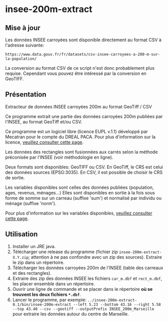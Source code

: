 insee-200m-extract
==================

Mise à jour
-----------

Les données INSEE carroyées sont disponible directement au format CSV
à l'adresse suivante:

    https://www.data.gouv.fr/fr/datasets/csv-insee-carroyees-a-200-m-sur-la-population/

La conversion au format CSV de ce script n'est donc probablement plus
requise. Cependant vous pouvez être intéressé par la conversion en GeoTIFF.

Présentation
------------

Extracteur de données INSEE carroyées 200m au format GeoTiff / CSV

Ce programme extrait une partie des données carroyées 200m
publiées par l'INSEE, au format GeoTiff et/ou CSV.

Ce programme est un logiciel libre (licence EUPL v.1.1)
développé par Mecatran pour le compte du DREAL PACA.
Pour plus d'information sur la licence,
[veuillez consulter cette page](https://joinup.ec.europa.eu/software/page/eupl/licence-eupl).

Les données des rectangles sont fusionnées aux carrés selon
la méthode préconisée par l'INSEE (voir méthodologie en ligne).

Deux formats sont disponibles: GeoTIFF ou CSV.
En GeoTiff, le CRS est celui des données sources (EPSG:3035).
En CSV, il est possible de choisir le CRS de sortie.

Les variables disponibles sont celles des données publiées (population, ages, revenus, ménages...)
Elles sont disponibles en sortie à la fois sous forme de somme
sur un carreau (suffixe 'sum') et normalisé par individu ou ménage (suffixe 'norm').

Pour plus d'information sur les variables disponibles,
[veuillez consulter cette page](http://www.insee.fr/fr/themes/detail.asp?reg_id=0&ref_id=donnees-carroyees).

Utilisation
-----------

1. Installer un JRE java.
2. Télécharger une release du programme (fichier zip `insee-200m-extract-X.Y.zip`; attention à ne pas confondre avec un zip des sources). Extraire le zip dans un répertoire.
3. Télécharger les données carroyées 200m de l'INSEE (table des carreaux et des rectangles).
4. Extraire des zip des données INSEE les fichiers `car_m.dbf` et `rect_m.dbf`, les placer ensemble dans un répertoire.
5. Ouvrir une ligne de commande et se placer dans le répertoire __où se trouvent les deux fichiers `*.dbf`__.
6. Lancer le programme, par exemple: `../insee-200m-extract-0.1/bin/insee-200m-extract --left 5.23 --bottom 43.16 --right 5.58 --top 43.40 --csv --geotiff --outputPrefix INSEE_200m_Marseille` pour extraire les données autour du centre de Marseille.
